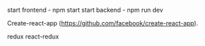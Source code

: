start frontend - npm start
start backend - npm run dev


Create-react-app (https://github.com/facebook/create-react-app).

redux
react-redux


